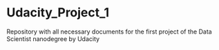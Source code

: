 # Udacity_Project_1
Repository with all necessary documents for the first project of the Data Scientist nanodegree by Udacity
